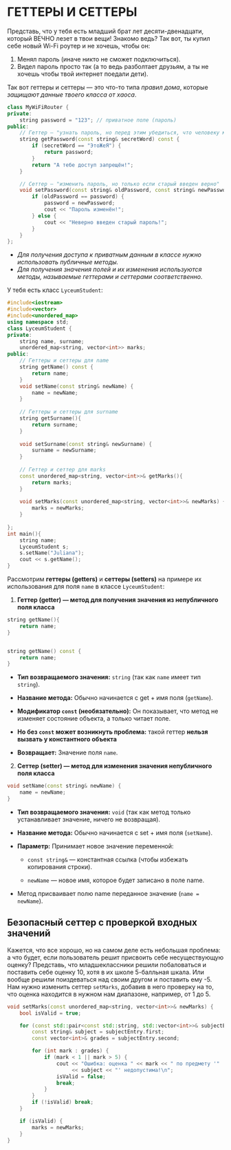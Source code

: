 # ГЕТТЕРЫ И СЕТТЕРЫ  
Представь, что у тебя есть младший брат лет десяти-двенадцати, который ВЕЧНО лезет в твои вещи! Знакомо ведь? Так вот, ты купил себе новый Wi-Fi роутер и не хочешь, чтобы он:
1. Менял пароль (иначе никто не сможет подключиться).
2. Видел пароль просто так (а то ведь разболтает друзьям, а ты не хочешь чтобы твой интернет поедали дети).  

Так вот геттеры и сеттеры — это что-то типа _правил дома_, которые _защищают данные твоего класса от хаоса_.
```cpp
class MyWiFiRouter {
private:
    string password = "123"; // приватное поле (пароль)
public:
    // Геттер — "узнать пароль, но перед этим убедиться, что человеку можно доверять"
    string getPassword(const string& secretWord) const {
        if (secretWord == "ЭтоЖеЯ") {
            return password;
        }
        return "А тебе доступ запрещён!";
    }

    // Сеттер — "изменить пароль, но только если старый введен верно"
    void setPassword(const string& oldPassword, const string& newPassword) {
        if (oldPassword == password) {
            password = newPassword;
            cout << "Пароль изменён!";
        } else {
            cout << "Неверно введен старый пароль!";
        }
    }
};
```
- _Для получения доступа к приватным данным в классе нужно использовать публичные методы._  
- _Для получения значения полей и их изменения используются методы, называемые геттерами и сеттерами соответственно._

У тебя есть класс `LyceumStudent`:
```cpp
#include<iostream>
#include<vector>
#include<unordered_map>
using namespace std;
class LyceumStudent {
private:
    string name, surname;
    unordered_map<string, vector<int>> marks;
public:
    // Геттеры и сеттеры для name
    string getName() const {
        return name;
    }
    void setName(const string& newName) {
        name = newName;
    }
    
    // Геттеры и сеттеры для surname
    string getSurname(){
        return surname;
    }
    
    void setSurname(const string& newSurname) {
        surname = newSurname;
    }
    
    // Геттер и сеттер для marks
    const unordered_map<string, vector<int>>& getMarks(){
        return marks;
    }
    
    void setMarks(const unordered_map<string, vector<int>>& newMarks) {
        marks = newMarks;
    }
    
};
int main(){
    string name;
    LyceumStudent s;
    s.setName("Juliana");
    cout << s.getName();
}
```
Рассмотрим __геттеры (getters)__ и __сеттеры (setters)__ на примере их использования для поля `name` в классе `LyceumStudent`:
1. __Геттер (getter) — метод для получения значения из непубличного поля класса__  
```cpp
string getName(){
    return name;
}


string getName() const {
    return name;
}
```
- **Тип возвращаемого значения:** `string` (так как `name` имеет тип `string`).

- **Название метода:** Обычно начинается с get + имя поля (`getName`).

- **Модификатор `const` (необязательно):** Он показывает, что метод не изменяет состояние объекта, а только читает поле. 

- **Но без `const` может возникнуть проблема:** такой геттер **нельзя вызвать у константного объекта**

- **Возвращает:** Значение поля `name`.

2. **Сеттер (setter) — метод для изменения значения непубличного поля класса**
```cpp
void setName(const string& newName) {
    name = newName;
}
```
- **Тип возвращаемого значения:** `void` (так как метод только устанавливает значение, ничего не возвращая).

- **Название метода:** Обычно начинается с set + имя поля (`setName`).

- **Параметр:** Принимает новое значение переменной:

    - `const string&` — константная ссылка (чтобы избежать копирования строки).

    - `newName` — новое имя, которое будет записано в поле name.

- Метод присваивает полю name переданное значение (`name = newName`).


## Безопасный сеттер с проверкой входных значений
Кажется, что все хорошо, но на самом деле есть небольшая проблема: а что будет, если пользователь решит присвоить себе несуществующую оценку? Представь, что младшеклассники решили побаловаться и поставить себе оценку 10, хотя в их школе 5-балльная шкала. Или вообще решили поиздеваться над своим другом и поставить ему -5.  
Нам нужно изменить сеттер `setMarks`, добавив в него проверку на то, что оценка находится в нужном нам диапазоне, например, от 1 до 5. 

```cpp
void setMarks(const unordered_map<string, vector<int>>& newMarks) {
    bool isValid = true;

    for (const std::pair<const std::string, std::vector<int>>& subjectEntry : newMarks) {
        const string& subject = subjectEntry.first;
        const vector<int>& grades = subjectEntry.second;

        for (int mark : grades) {
            if (mark < 1 || mark > 5) {
                cout << "Ошибка: оценка " << mark << " по предмету '" 
                     << subject << "' недопустима!\n";
                isValid = false;
                break;
            }
        }
        if (!isValid) break;
    }

    if (isValid) {
        marks = newMarks;
    }
}
```


